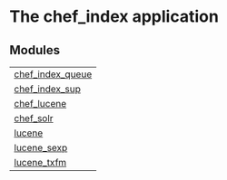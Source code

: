 

# The chef_index application #


## Modules ##


<table width="100%" border="0" summary="list of modules">
<tr><td><a href="chef_index_queue.md" class="module">chef_index_queue</a></td></tr>
<tr><td><a href="chef_index_sup.md" class="module">chef_index_sup</a></td></tr>
<tr><td><a href="chef_lucene.md" class="module">chef_lucene</a></td></tr>
<tr><td><a href="chef_solr.md" class="module">chef_solr</a></td></tr>
<tr><td><a href="lucene.md" class="module">lucene</a></td></tr>
<tr><td><a href="lucene_sexp.md" class="module">lucene_sexp</a></td></tr>
<tr><td><a href="lucene_txfm.md" class="module">lucene_txfm</a></td></tr></table>

